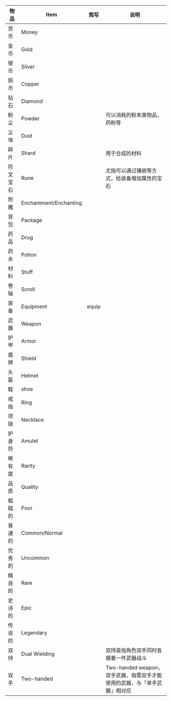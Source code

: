 | 物品 | Item | 简写 | 说明 |
| --- | --- | --- | --- |
| 货币 | Money | | |
| 金币 | Gold | | |
| 银币 | Silver | | |
| 铜币 | Copper | | |
| 钻石 | Diamond | | |
| 粉尘 | Powder | | 可以消耗的粉末类物品，药粉等 |
| 尘埃 | Dust | | |
| 碎片 | Shard | | 用于合成的材料 |
| 符文宝石 | Rune | | 尤指可以通过镶嵌等方式，给装备增加属性的宝石 |
| 附魔 | Enchantment/Enchanting | | |
| 背包 | Package | | |
| 药品 | Drug | | |
| 药水 | Potion | | |
| 材料 | Stuff | | |
| 卷轴 | Scroll | | |
| 装备 | Equipment | equip | |
| 武器 | Weapon | | |
| 护甲 | Armor | | |
| 盾牌 | Shield | | |
| 头盔 | Helmet | | |
| 鞋 | shoe | | |
| 戒指 | Ring | | |
| 项链 | Necklace | | |
| 护身符 | Amulet | | |
| 稀有度 | Rarity | | |
| 品质 | Quality | | |
| 粗糙的 | Poor | | |
| 普通的 | Common/Normal | | |
| 优秀的 | Uncommon | | |
| 精良的 | Rare | | |
| 史诗的 | Epic | | |
| 传说的 | Legendary | | |
| 双持 | Dual Wielding | | 双持是指角色双手同时各握着一件武器战斗 |
| 双手 | Two-handed | | Two-handed weapon，双手武器，指需双手才能使用的武器，与「单手武器」相对应 |
